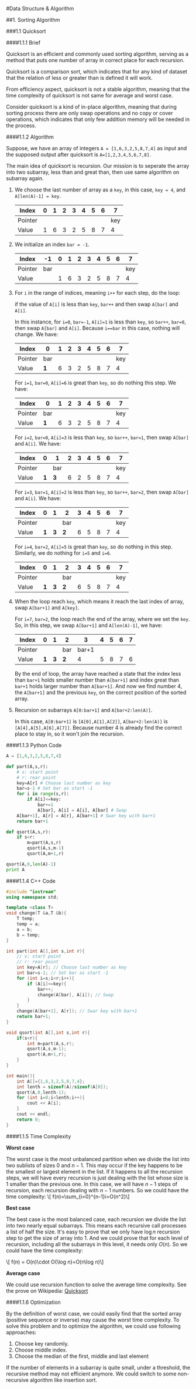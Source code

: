 #Data Structure & Algorithm

##1. Sorting Algorithm

###1.1 Quicksort

####1.1.1 Brief

Quicksort is an efficient and commonly used sorting algorithm, serving as a method that puts one number of array in correct place for each recursion. 

Quicksort is a comparison sort, which indicates that for any kind of dataset that the relation of less or greater than is defined it will work.

From efficiency aspect, quicksort is not a stable algorithm, meaning that the time complexity of quicksort is not same for average and worst case.

Consider quicksort is a kind of in-place algorithm, meaning that during sorting process there are only swap operations and no copy or cover operations, which indicates that only few addition memory will be needed in the process.

####1.1.2 Algorithm

Suppose, we have an array of integers `A = [1,6,3,2,5,8,7,4]` as input and the supposed output after quicksort is `A=[1,2,3,4,5,6,7,8]`.

The main idea of quicksort is recursion. Our mission is to seperate the array into two subarray, less than and great than, then use same algorithm on subarray again.

1. We choose the last number of array as a `key`, in this case, `key = 4`, and `A[len(A)-1] = key`.

	Index  |  0  |  1  |  2  |  3  |  4  |  5  |  6  |  7  |
	-------|-----|-----|-----|-----|-----|-----|-----|-----|
	Pointer|     |     |     |     |     |     |     | key |
	Value  |  1  |  6  |  3  |  2  |  5  |  8  |  7  |  4  |

2. We initialize an index `bar = -1`.

	Index  |  -1  |  0  |  1  |  2  |  3  |  4  |  5  |  6  |  7  |
	-------|------|-----|-----|-----|-----|-----|-----|-----|-----|
	Pointer| bar  |     |     |     |     |     |     |     | key |
	Value  |      |  1  |  6  |  3  |  2  |  5  |  8  |  7  |  4  |

3. For `i` in the range of indices, meaning `i++` for each step, do the loop: 

	if the value of `A[i]` is less than `key`, `bar++` and then swap `A[bar]` and `A[i]`.
	
	In this instance, for `i=0`, `bar=-1`, `A[i]=1` is less than `key`, so `bar++`, `bar=0`, then swap `A[bar]` and `A[i]`. Because `i==bar` in this case, nothing will change. We have:

	Index  |  0      |  1  |  2  |  3  |  4  |  5  |  6  |  7  |
	-------|---------|-----|-----|-----|-----|-----|-----|-----|
	Pointer|   bar   |     |     |     |     |     |     | key |
	Value  |  **1**  |  6  |  3  |  2  |  5  |  8  |  7  |  4  |
	
	For `i=1`, `bar=0`, `A[i]=6` is great than `key`, so do nothing this step. We have:
	
	Index  |  0      |  1  |  2  |  3  |  4  |  5  |  6  |  7  |
	-------|---------|-----|-----|-----|-----|-----|-----|-----|
	Pointer|   bar   |     |     |     |     |     |     | key |
	Value  |  **1**  |  6  |  3  |  2  |  5  |  8  |  7  |  4  |
	
	For `i=2`, `bar=0`, `A[i]=3` is less than `key`, so  `bar++`, `bar=1`, then swap `A[bar]` and `A[i]`. We have:
	
	Index  |  0      |  1      |  2  |  3  |  4  |  5  |  6  |  7  |
	-------|---------|---------|-----|-----|-----|-----|-----|-----|
	Pointer|         |   bar   |     |     |     |     |     | key |
	Value  |  **1**  |  **3**  |  6  |  2  |  5  |  8  |  7  |  4  |
	
	For `i=3`, `bar=1`, `A[i]=2` is less than `key`, so `bar++`, `bar=2`, then swap `A[bar]` and `A[i]`. We have:
	
	Index  |  0      |  1      |  2      |  3  |  4  |  5  |  6  |  7  |
	-------|---------|---------|---------|-----|-----|-----|-----|-----|
	Pointer|         |         |   bar   |     |     |     |     | key |
	Value  |  **1**  |  **3**  |  **2**  |  6  |  5  |  8  |  7  |  4  |
	
	For `i=4`, `bar=2`, `A[i]=5` is great than `key`, so do nothing in this step. Similarly, we do nothing for `i=5` and `i=6`. 
	
	Index  |  0      |  1      |  2      |  3  |  4  |  5  |  6  |  7  |
	-------|---------|---------|---------|-----|-----|-----|-----|-----|
	Pointer|         |         |   bar   |     |     |     |     | key |
	Value  |  **1**  |  **3**  |  **2**  |  6  |  5  |  8  |  7  |  4  |

4. When the loop reach `key`, which means it reach the last index of array, swap `A[bar+1]` and `A[key]`.
	
	For `i=7`, `bar=2`, the loop reach the end of the array, where we set the `key`. So, in this step, we swap `A[bar+1]` and `A[len(A)-1]`, we have:
	
	Index  |  0      |  1      |  2      |  3    |  4  |  5  |  6  |  7  |
	-------|---------|---------|---------|-------|-----|-----|-----|-----|
	Pointer|         |         |   bar   | bar+1 |     |     |     |     |
	Value  |  **1**  |  **3**  |  **2**  |  4    |  5  |  8  |  7  |  6  |

	By the end of loop, the array have reached a state that the index less than `bar+1` holds smaller number than `A[bar+1]` and index great than `bar+1` holds larger number than `A[bar+1]`. And now we find number 4, the `A[bar+1]` and the previous `key`, on the correct position of the sorted array.
	
5. Recursion on subarrays `A[0:bar+1]` and `A[bar+2:len(A)]`.

	In this case, `A[0:bar+1]` is `[A[0],A[1],A[2]]`, `A[bar+2:len(A)]` is `[A[4],A[5],A[6],A[7]]`. Because number 4 is already find the correct place to stay in, so it won't join the recursion.
	
####1.1.3 Python Code

~~~python
A = [1,6,3,2,5,8,7,4]

def part(A,s,r):
    # s: start point
    # r: rear point
    key=A[r] # Choose last number as key
    bar=s-1 # Set bar as start -1
    for i in range(s,r): 
        if A[i]<=key:
            bar+=1
            A[bar], A[i] = A[i], A[bar] # Swap
    A[bar+1], A[r] = A[r], A[bar+1] # Swar key with bar+1
    return bar+1

def qsort(A,s,r):
    if s<r:
        m=part(A,s,r)
        qsort(A,s,m-1)
        qsort(A,m+1,r)

qsort(A,0,len(A)-1)
print A
~~~

####1.1.4 C++ Code

~~~c++
#include "iostream"
using namespace std;

template <class T>
void change(T &a,T &b){
    T temp;
    temp = a;
    a = b;
    b = temp;
}

int part(int A[],int s,int r){
    // s: start point
    // r: rear point
    int key=A[r]; // Choose last number as key
    int bar=s-1; // Set bar as start -1
    for (int i=s;i<r;i++){
        if (A[i]<=key){
            bar++;
            change(A[bar], A[i]); // Swap
        }  
    }
    change(A[bar+1], A[r]); // Swar key with bar+1
    return bar+1;
}

void qsort(int A[],int s,int r){
    if(s<r){
        int m=part(A,s,r);
        qsort(A,s,m-1);
        qsort(A,m+1,r);
    }
}

int main(){
    int A[]={1,6,3,2,5,8,7,4};
    int lenth = sizeof(A)/sizeof(A[0]);
    qsort(A,0,lenth-1);
    for (int i=0;i<lenth;i++){
        cout << A[i];
    }
    cout << endl;
    return 0;
}

~~~

####1.1.5 Time Complexity

**Worst case**

The worst case is the most unbalanced partition when we divide the list into two sublists of sizes $0$ and $n − 1$. This may occur if the key happens to be the smallest or largest element in the list. 
If it happens to all the recursion steps, we will have every recursion is just dealing with the list whose size is 1 smaller than the previous one. In this case, we will have $n − 1$ steps of recursion, each recursion dealing with $n − 1$ numbers. So we could have the time complexity:
\\[ f(n)=\sum_{i=0}^{n-1}i=O(n^2)\\]

**Best case**

The best case is the most balanced case, each recursion we divide the list into two nearly equal subarrays. This means each recursive call processes a list of half the size. It's easy to prove that we only have $\log n$ recursion step to get the size of array into 1. And we could prove that for each level of recursion, including all the subarrays in this level, it needs only $O(n)$. So we could have the time complexity:

\\[ f(n) = O(n)\cdot O(\log n)=O(n\log n)\\]

**Average case**

We could use recursion function to solve the average time complexity. See the prove on Wikipedia: [Quicksort](https://en.wikipedia.org/wiki/Quicksort)

####1.1.6 Optimization

By the definition of worst case, we could easily find that the sorted array (positive sequence or inverse) may cause the worst time complexity. To solve this problem and to optimize the algorithm, we could use following approaches: 
 
1. Choose key randomly.
2. Choose middle index.
3. Choose the median of the first, middle and last element

If the number of elements in a subarray is quite small, under a threshold, the recursive method may not efficient anymore. We could switch to some non-recursive algorithm like insertion sort.